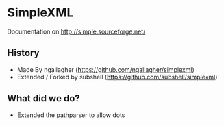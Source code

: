 # SimpleXML
Documentation on http://simple.sourceforge.net/

## History
* Made By ngallagher (https://github.com/ngallagher/simplexml)
* Extended / Forked by subshell (https://github.com/subshell/simplexml)

## What did we do?
* Extended the pathparser to allow dots
